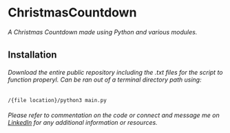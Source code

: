 # ChristmasCountdown

###### A Christmas Countdown made using Python and various modules. 

## Installation

###### Download the entire public repository including the .txt files for the script to function properyl. Can be ran out of a terminal directory path using:
```
/{file location}/python3 main.py
```
###### Please refer to commentation on the code or connect and message me on [LinkedIn](www.linkedin.com/in/denaszelvys/) for any additional information or resources. 
